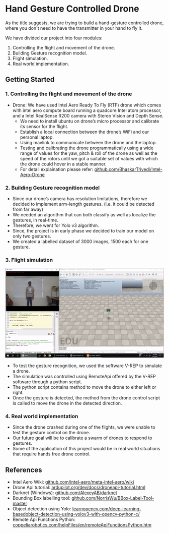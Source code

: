 # Hand Gesture Controlled Drone
As the title suggests, we are trying to build a hand-gesture controlled drone, where you don't need to have the transmitter in your hand to fly it.

We have divided our project into four modules:
1. Controlling the flight and movement of the drone.
2. Building Gesture recognition model.
3. Flight simulation.
4. Real world implementation.

## Getting Started

### 1. Controlling the flight and movement of the drone
* Drone: We have used Intel Aero Ready To Fly (RTF) drone which comes with intel aero compute board running a quadcore Intel atom processor, and a Intel RealSense R200 camera with Stereo Vision and Depth Sense.
  * We need to install ubuntu on drone’s micro processor and calibrate its sensor for the flight.
  * Establish a local connection between the drone’s WiFi and our personal laptop.
  * Using mavlink to communicate between the drone and the laptop.
  * Testing and calibrating the drone programmatically using a wide range of values for the yaw, pitch & roll of the drone as well as the       speed of the rotors until we got a suitable set of values with which the drone could hover in a stable manner.
  * For detail explaination please refer: [github.com/BhaskarTrivedi/Intel-Aero-Drone](https://github.com/BhaskarTrivedi/Intel-Aero-Drone)

### 2. Building Gesture recognition model
* Since our drone’s camera has resolution limitations, therefore we decided to implement arm-length gestures. (i.e. it could be detected from far away)
* We needed an algorithm that can both classify as well as localize the gestures, in real-time.
* Therefore, we went for Yolo v3 algorithm.
* Since, the project is in early phase we decided to train our model on only two gestures.
* We created a labelled dataset of 3000 images, 1500 each for one gesture.

### 3. Flight simulation
![Output sample](https://github.com/pShashank/Hand-Gesture-Controlled-Drone/blob/master/misc/simulation.gif)
* To test the gesture recognition, we used the software V-REP to simulate a drone.
* The simulation was controlled using RemoteApi offered by the V-REP software through a python script.
* The python script contains method to move the drone to either left or right.
* Once the gesture is detected, the method from the drone control script is called to move the drone in the detected direction.

### 4. Real world implementation
* Since the drone crashed during one of the flights, we were unable to test the gesture control on the drone.
* Our future goal will be to calibrate a swarm of drones to respond to gestures.
* Some of the application of this project would be in real world situations that require hands free drone control.

## References
* Intel Aero Wiki: [github.com/intel-aero/meta-intel-aero/wiki](https://github.com/intel-aero/meta-intel-aero/wiki)
* Drone Api tutorial: [ardupilot.org/dev/docs/droneapi-tutorial.html](http://ardupilot.org/dev/docs/droneapi-tutorial.html)
* Darknet (Windows): [github.com/AlexeyAB/darknet](https://github.com/AlexeyAB/darknet)
* Bounding Box labelling tool: [github.com/NorrisWu/BBox-Label-Tool-master](https://github.com/NorrisWu/BBox-Label-Tool-master)
* Object detection using Yolo: [learnopencv.com/deep-learning-basedobject-detection-using-yolov3-with-opencv-python-c/](https://www.learnopencv.com/deep-learning-basedobject-detection-using-yolov3-with-opencv-python-c/)
* Remote Api Functions Python: [coppeliarobotics.com/helpFiles/en/remoteApiFunctionsPython.htm](http://www.coppeliarobotics.com/helpFiles/en/remoteApiFunctionsPython.htm)
